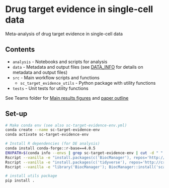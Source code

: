 # Drug target evidence in single-cell data
Meta-analysis of drug target evidence in single-cell data

## Contents

- `analysis` - Notebooks and scripts for analysis
- `data` - Metadata and output files (see [DATA_INFO](https://github.com/emdann/sc_target_evidence/blob/master/DATA_INFO.md) for details on metadata and output files)
- `src` - Main workflow scripts and functions
    - `sc_target_evidence_utils` - Python package with utility functions
- `tests` - Unit tests for utility functions

See Teams folder for [Main results figures](https://sanofi.sharepoint.com/:p:/r/sites/singlecellevidencemeta-analysisproject/Shared%20Documents/General/outline%20documents/Figures.pptx?d=w3e15f2572539439c864a7aa7d1e2ddaf&csf=1&web=1&e=MdlZfy) and [paper outline](https://sanofi.sharepoint.com/:w:/r/sites/singlecellevidencemeta-analysisproject/Shared%20Documents/General/outline%20documents/scTargetID%20-%20outline%20-%20et%20comments.docx?d=w9a958626a4304a79987ed593a231e41b&csf=1&web=1&e=efvuJm)

## Set-up

```bash
# Make conda env (see also sc-target-evidence-env.yml)
conda create --name sc-target-evidence-env
conda activate sc-target-evidence-env

# Install R dependencies (for DE analysis)
conda install conda-forge::r-base==4.0.5 
ENVPATH=$(conda info --envs | grep sc-target-evidence-env | cut -d " " -f 5) # get path to conda environment
Rscript --vanilla -e "install.packages(c('BiocManager'), repos='http://cran.us.r-project.org', lib='${ENVPATH}/lib/R/library'); library('BiocManager'); BiocManager::install('glmGamPoi', lib='${ENVPATH}/lib/R/library')"
Rscript --vanilla -e "install.packages(c('tidyverse'), repos='http://cran.us.r-project.org', lib='${ENVPATH}/lib/R/library')"
Rscript --vanilla -e "library('BiocManager'); BiocManager::install('scater', lib='${ENVPATH}/lib/R/library')"

# install utils package
pip install .
```



